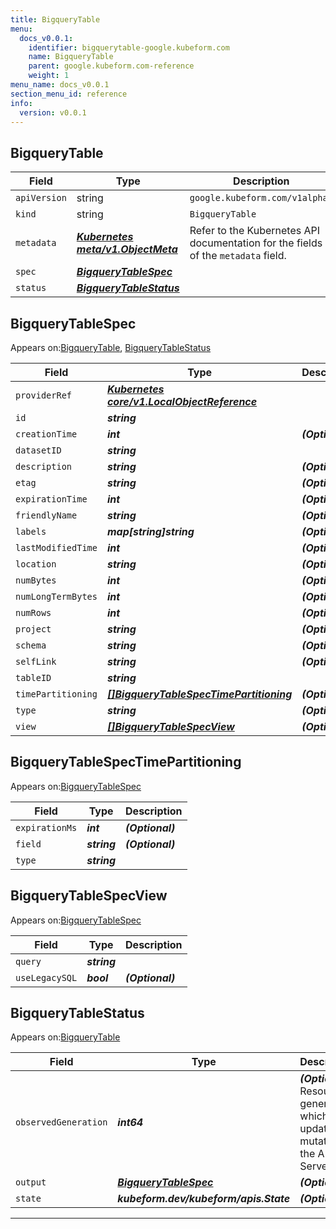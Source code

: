 ```yaml
---
title: BigqueryTable
menu:
  docs_v0.0.1:
    identifier: bigquerytable-google.kubeform.com
    name: BigqueryTable
    parent: google.kubeform.com-reference
    weight: 1
menu_name: docs_v0.0.1
section_menu_id: reference
info:
  version: v0.0.1
---
```


## BigqueryTable
| Field | Type | Description |
| ------ | ----- | ----------- |
| `apiVersion` | string | `google.kubeform.com/v1alpha1` |
|    `kind` | string | `BigqueryTable` |
| `metadata` | ***[Kubernetes meta/v1.ObjectMeta](https://kubernetes.io/docs/reference/generated/kubernetes-api/v1.13/#objectmeta-v1-meta)***|Refer to the Kubernetes API documentation for the fields of the `metadata` field.|
| `spec` | ***[BigqueryTableSpec](#bigquerytablespec)***||
| `status` | ***[BigqueryTableStatus](#bigquerytablestatus)***||
## BigqueryTableSpec

Appears on:[BigqueryTable](#bigquerytable), [BigqueryTableStatus](#bigquerytablestatus)

| Field | Type | Description |
| ------ | ----- | ----------- |
| `providerRef` | ***[Kubernetes core/v1.LocalObjectReference](https://kubernetes.io/docs/reference/generated/kubernetes-api/v1.13/#localobjectreference-v1-core)***||
| `id` | ***string***||
| `creationTime` | ***int***| ***(Optional)*** |
| `datasetID` | ***string***||
| `description` | ***string***| ***(Optional)*** |
| `etag` | ***string***| ***(Optional)*** |
| `expirationTime` | ***int***| ***(Optional)*** |
| `friendlyName` | ***string***| ***(Optional)*** |
| `labels` | ***map[string]string***| ***(Optional)*** |
| `lastModifiedTime` | ***int***| ***(Optional)*** |
| `location` | ***string***| ***(Optional)*** |
| `numBytes` | ***int***| ***(Optional)*** |
| `numLongTermBytes` | ***int***| ***(Optional)*** |
| `numRows` | ***int***| ***(Optional)*** |
| `project` | ***string***| ***(Optional)*** |
| `schema` | ***string***| ***(Optional)*** |
| `selfLink` | ***string***| ***(Optional)*** |
| `tableID` | ***string***||
| `timePartitioning` | ***[[]BigqueryTableSpecTimePartitioning](#bigquerytablespectimepartitioning)***| ***(Optional)*** |
| `type` | ***string***| ***(Optional)*** |
| `view` | ***[[]BigqueryTableSpecView](#bigquerytablespecview)***| ***(Optional)*** |
## BigqueryTableSpecTimePartitioning

Appears on:[BigqueryTableSpec](#bigquerytablespec)

| Field | Type | Description |
| ------ | ----- | ----------- |
| `expirationMs` | ***int***| ***(Optional)*** |
| `field` | ***string***| ***(Optional)*** |
| `type` | ***string***||
## BigqueryTableSpecView

Appears on:[BigqueryTableSpec](#bigquerytablespec)

| Field | Type | Description |
| ------ | ----- | ----------- |
| `query` | ***string***||
| `useLegacySQL` | ***bool***| ***(Optional)*** |
## BigqueryTableStatus

Appears on:[BigqueryTable](#bigquerytable)

| Field | Type | Description |
| ------ | ----- | ----------- |
| `observedGeneration` | ***int64***| ***(Optional)*** Resource generation, which is updated on mutation by the API Server.|
| `output` | ***[BigqueryTableSpec](#bigquerytablespec)***| ***(Optional)*** |
| `state` | ***kubeform.dev/kubeform/apis.State***| ***(Optional)*** |
---

